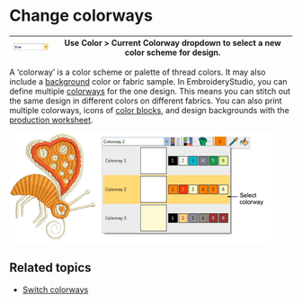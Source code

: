# Change colorways

| ![CurrentColorway.png](assets/CurrentColorway.png) | Use Color > Current Colorway dropdown to select a new color scheme for design. |
| -------------------------------------------------- | ------------------------------------------------------------------------------ |

A ‘colorway’ is a color scheme or palette of thread colors. It may also include a [background](../../glossary/glossary#background) color or fabric sample. In EmbroideryStudio, you can define multiple [colorways](../../glossary/glossary#colorways) for the one design. This means you can stitch out the same design in different colors on different fabrics. You can also print multiple colorways, icons of [color blocks](../../glossary/glossary), and design backgrounds with the [production worksheet](../../glossary/glossary#production-worksheet).

![summary_-_designs00070.png](assets/summary_-_designs00070.png)

## Related topics

- [Switch colorways](../../Basics/view/Switch_colorways)

